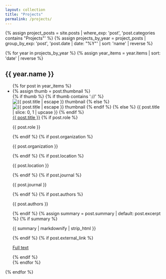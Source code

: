 ```yaml
---
layout: collection
title: "Projects"
permalink: /projects/
---
```

{% assign project_posts = site.posts | where_exp: 'post', 'post.categories contains "Projects"' %}
{% assign projects_by_year = project_posts | group_by_exp: 'post', 'post.date | date: "%Y"' | sort: 'name' | reverse %}

<div class="collection collection--projects">
  {% for year in projects_by_year %}
  {% assign year_items = year.items | sort: 'date' | reverse %}
  <section class="collection__year">
    <h2 class="collection__heading">{{ year.name }}</h2>
    <ul class="collection-list">
      {% for post in year_items %}
      <li class="collection-list__item">
        {% assign thumb = post.thumbnail %}
        <div class="collection-list__thumb">
          {% if thumb %}
          {% if thumb contains '://' %}
          <img src="{{ thumb }}" alt="{{ post.title | escape }} thumbnail">
          {% else %}
          <img src="{{ thumb | relative_url }}" alt="{{ post.title | escape }} thumbnail">
          {% endif %}
          {% else %}
          <span class="collection-list__placeholder">{{ post.title | slice: 0, 1 | upcase }}</span>
          {% endif %}
        </div>
        <div class="collection-list__meta">
          <a class="collection-list__title" href="{{ post.url | relative_url }}">{{ post.title }}</a>
          {% if post.role %}
          <p class="collection-list__role">{{ post.role }}</p>
          {% endif %}
          {% if post.organization %}
          <p class="collection-list__org">{{ post.organization }}</p>
          {% endif %}
          {% if post.location %}
          <p class="collection-list__location">{{ post.location }}</p>
          {% endif %}
          {% if post.journal %}
          <p class="collection-list__venue">{{ post.journal }}</p>
          {% endif %}
          {% if post.authors %}
          <p class="collection-list__authors">{{ post.authors }}</p>
          {% endif %}
          {% assign summary = post.summary | default: post.excerpt %}
          {% if summary %}
          <p class="collection-list__abstract">{{ summary | markdownify | strip_html }}</p>
          {% endif %}
          {% if post.external_link %}
          <p class="collection-list__links">
            <a class="collection-list__link" href="{{ post.external_link }}">Full text</a>
          </p>
          {% endif %}
        </div>
      </li>
      {% endfor %}
    </ul>
  </section>
  {% endfor %}
</div>

